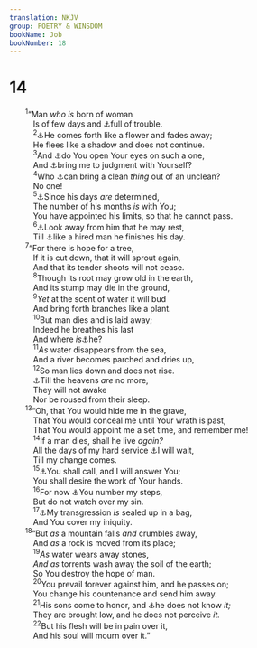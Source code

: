 ```yaml
---
translation: NKJV
group: POETRY & WINSDOM
bookName: Job 
bookNumber: 18
---
```


<div class="title"><h1>14</h1></div>
<span class="verse giop_14_1">  <sup>1</sup>“Man <i>who</i> <i>is</i> born of woman<br/>   Is of few days and <a data-toggle="tooltip" data-placement="bottom" title="Job 5:7; Eccl. 2:23">⚓</a>full of trouble.<br/></span>
<span class="verse giop_14_2">   <sup>2</sup><a data-toggle="tooltip" data-placement="bottom" title="Job 8:9; Ps. 90:5, 6, 9; 102:11; 103:15; 144:4; Is. 40:6; James 1:10, 11; 1 Pet. 1:24">⚓</a>He comes forth like a flower and fades away;<br/>   He flees like a shadow and does not continue.<br/></span>
<span class="verse giop_14_3">   <sup>3</sup>And <a data-toggle="tooltip" data-placement="bottom" title="Ps. 8:4; 144:3">⚓</a>do You open Your eyes on such a one,<br/>   And <a data-toggle="tooltip" data-placement="bottom" title="(Ps. 143:2)">⚓</a>bring me to judgment with Yourself?<br/></span>
<span class="verse giop_14_4">   <sup>4</sup>Who <a data-toggle="tooltip" data-placement="bottom" title="(Job 15:14; 25:4; Ps. 51:2, 5, 10; John 3:6; Rom. 5:12; Eph. 2:3)">⚓</a>can bring a clean <i>thing</i> out of an unclean?<br/>   No one!<br/></span>
<span class="verse giop_14_5">   <sup>5</sup><a data-toggle="tooltip" data-placement="bottom" title="Job 7:1; 21:21; Heb. 9:27">⚓</a>Since his days <i>are</i> determined,<br/>   The number of his months <i>is</i> with You;<br/>   You have appointed his limits, so that he cannot pass.<br/></span>
<span class="verse giop_14_6">   <sup>6</sup><a data-toggle="tooltip" data-placement="bottom" title="Job 7:16, 19; Ps. 39:13">⚓</a>Look away from him that he may rest,<br/>   Till <a data-toggle="tooltip" data-placement="bottom" title="Job 7:1">⚓</a>like a hired man he finishes his day.<br/></span>
<span class="verse giop_14_7">  <sup>7</sup>“For there is hope for a tree,<br/>   If it is cut down, that it will sprout again,<br/>   And that its tender shoots will not cease.<br/></span>
<span class="verse giop_14_8">   <sup>8</sup>Though its root may grow old in the earth,<br/>   And its stump may die in the ground,<br/></span>
<span class="verse giop_14_9">   <sup>9</sup><i>Yet</i> at the scent of water it will bud<br/>   And bring forth branches like a plant.<br/></span>
<span class="verse giop_14_10">   <sup>10</sup>But man dies and is laid away;<br/>   Indeed he breathes his last<br/>   And where <i>is</i><a data-toggle="tooltip" data-placement="bottom" title="Job 10:21, 22">⚓</a>he?<br/></span>
<span class="verse giop_14_11">   <sup>11</sup><i>As</i> water disappears from the sea,<br/>   And a river becomes parched and dries up,<br/></span>
<span class="verse giop_14_12">   <sup>12</sup>So man lies down and does not rise.<br/>   <a data-toggle="tooltip" data-placement="bottom" title="Ps. 102:25, 26; (Is. 51:6; 65:17; 66:22); Acts 3:21; (2 Pet. 3:7, 10, 11; Rev. 20:11; 21:1)">⚓</a>Till the heavens <i>are</i> no more,<br/>   They will not awake<br/>   Nor be roused from their sleep.<br/></span>
<span class="verse giop_14_13">  <sup>13</sup>“Oh, that You would hide me in the grave,<br/>   That You would conceal me until Your wrath is past,<br/>   That You would appoint me a set time, and remember me!<br/></span>
<span class="verse giop_14_14">   <sup>14</sup>If a man dies, shall he live <i>again?</i><br/>   All the days of my hard service <a data-toggle="tooltip" data-placement="bottom" title="Job 13:15">⚓</a>I will wait,<br/>   Till my change comes.<br/></span>
<span class="verse giop_14_15">   <sup>15</sup><a data-toggle="tooltip" data-placement="bottom" title="Job 13:22">⚓</a>You shall call, and I will answer You;<br/>   You shall desire the work of Your hands.<br/></span>
<span class="verse giop_14_16">   <sup>16</sup>For now <a data-toggle="tooltip" data-placement="bottom" title="Job 10:6, 14; 13:27; 31:4; 34:21; Ps. 56:8; 139:1–3; Prov. 5:21; (Jer. 32:19)">⚓</a>You number my steps,<br/>   But do not watch over my sin.<br/></span>
<span class="verse giop_14_17">   <sup>17</sup><a data-toggle="tooltip" data-placement="bottom" title="Deut. 32:32–34">⚓</a>My transgression <i>is</i> sealed up in a bag,<br/>   And You cover my iniquity.<br/></span>
<span class="verse giop_14_18">  <sup>18</sup>“But <i>as</i> a mountain falls <i>and</i> crumbles away,<br/>   And <i>as</i> a rock is moved from its place;<br/></span>
<span class="verse giop_14_19">   <sup>19</sup><i>As</i> water wears away stones,<br/>   <i>And</i> <i>as</i> torrents wash away the soil of the earth;<br/>   So You destroy the hope of man.<br/></span>
<span class="verse giop_14_20">   <sup>20</sup>You prevail forever against him, and he passes on;<br/>   You change his countenance and send him away.<br/></span>
<span class="verse giop_14_21">   <sup>21</sup>His sons come to honor, and <a data-toggle="tooltip" data-placement="bottom" title="Eccl. 9:5; Is. 63:16">⚓</a>he does not know <i>it;</i><br/>   They are brought low, and he does not perceive <i>it.</i><br/></span>
<span class="verse giop_14_22">   <sup>22</sup>But his flesh will be in pain over it,<br/>   And his soul will mourn over it.”<br/></span>
